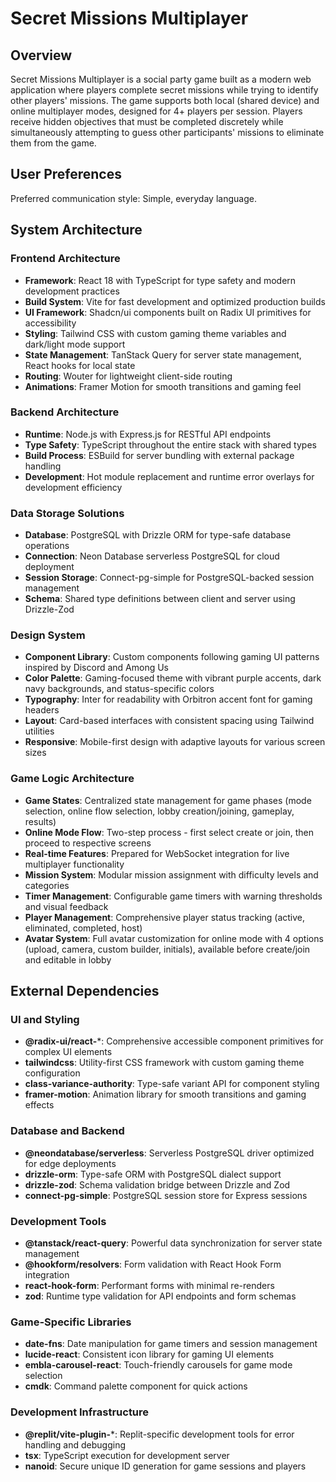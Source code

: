 # Secret Missions Multiplayer

## Overview

Secret Missions Multiplayer is a social party game built as a modern web application where players complete secret missions while trying to identify other players' missions. The game supports both local (shared device) and online multiplayer modes, designed for 4+ players per session. Players receive hidden objectives that must be completed discretely while simultaneously attempting to guess other participants' missions to eliminate them from the game.

## User Preferences

Preferred communication style: Simple, everyday language.

## System Architecture

### Frontend Architecture
- **Framework**: React 18 with TypeScript for type safety and modern development practices
- **Build System**: Vite for fast development and optimized production builds
- **UI Framework**: Shadcn/ui components built on Radix UI primitives for accessibility
- **Styling**: Tailwind CSS with custom gaming theme variables and dark/light mode support
- **State Management**: TanStack Query for server state management, React hooks for local state
- **Routing**: Wouter for lightweight client-side routing
- **Animations**: Framer Motion for smooth transitions and gaming feel

### Backend Architecture
- **Runtime**: Node.js with Express.js for RESTful API endpoints
- **Type Safety**: TypeScript throughout the entire stack with shared types
- **Build Process**: ESBuild for server bundling with external package handling
- **Development**: Hot module replacement and runtime error overlays for development efficiency

### Data Storage Solutions
- **Database**: PostgreSQL with Drizzle ORM for type-safe database operations
- **Connection**: Neon Database serverless PostgreSQL for cloud deployment
- **Session Storage**: Connect-pg-simple for PostgreSQL-backed session management
- **Schema**: Shared type definitions between client and server using Drizzle-Zod

### Design System
- **Component Library**: Custom components following gaming UI patterns inspired by Discord and Among Us
- **Color Palette**: Gaming-focused theme with vibrant purple accents, dark navy backgrounds, and status-specific colors
- **Typography**: Inter for readability with Orbitron accent font for gaming headers
- **Layout**: Card-based interfaces with consistent spacing using Tailwind utilities
- **Responsive**: Mobile-first design with adaptive layouts for various screen sizes

### Game Logic Architecture
- **Game States**: Centralized state management for game phases (mode selection, online flow selection, lobby creation/joining, gameplay, results)
- **Online Mode Flow**: Two-step process - first select create or join, then proceed to respective screens
- **Real-time Features**: Prepared for WebSocket integration for live multiplayer functionality
- **Mission System**: Modular mission assignment with difficulty levels and categories
- **Timer Management**: Configurable game timers with warning thresholds and visual feedback
- **Player Management**: Comprehensive player status tracking (active, eliminated, completed, host)
- **Avatar System**: Full avatar customization for online mode with 4 options (upload, camera, custom builder, initials), available before create/join and editable in lobby

## External Dependencies

### UI and Styling
- **@radix-ui/react-***: Comprehensive accessible component primitives for complex UI elements
- **tailwindcss**: Utility-first CSS framework with custom gaming theme configuration
- **class-variance-authority**: Type-safe variant API for component styling
- **framer-motion**: Animation library for smooth transitions and gaming effects

### Database and Backend
- **@neondatabase/serverless**: Serverless PostgreSQL driver optimized for edge deployments
- **drizzle-orm**: Type-safe ORM with PostgreSQL dialect support
- **drizzle-zod**: Schema validation bridge between Drizzle and Zod
- **connect-pg-simple**: PostgreSQL session store for Express sessions

### Development Tools
- **@tanstack/react-query**: Powerful data synchronization for server state management
- **@hookform/resolvers**: Form validation with React Hook Form integration
- **react-hook-form**: Performant forms with minimal re-renders
- **zod**: Runtime type validation for API endpoints and form schemas

### Game-Specific Libraries
- **date-fns**: Date manipulation for game timers and session management
- **lucide-react**: Consistent icon library for gaming UI elements
- **embla-carousel-react**: Touch-friendly carousels for game mode selection
- **cmdk**: Command palette component for quick actions

### Development Infrastructure
- **@replit/vite-plugin-***: Replit-specific development tools for error handling and debugging
- **tsx**: TypeScript execution for development server
- **nanoid**: Secure unique ID generation for game sessions and players
